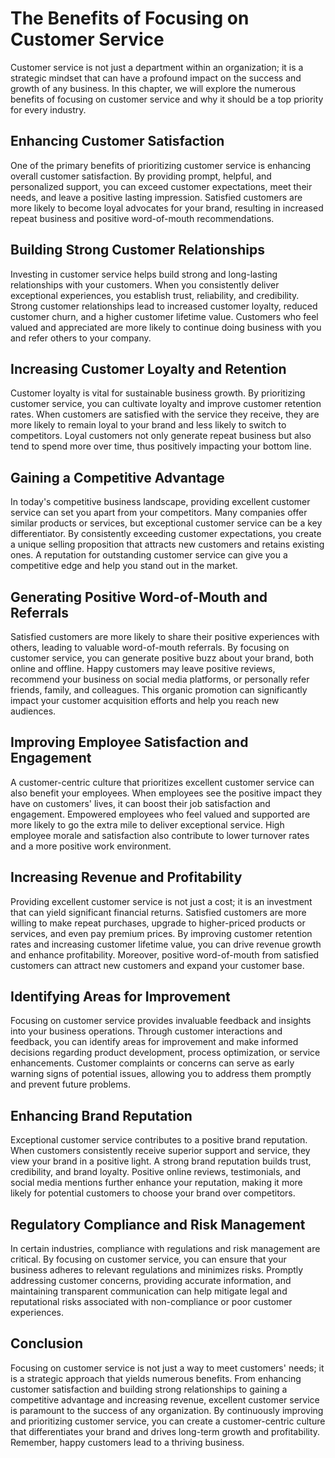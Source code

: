 The Benefits of Focusing on Customer Service
=======================================================

Customer service is not just a department within an organization; it is a strategic mindset that can have a profound impact on the success and growth of any business. In this chapter, we will explore the numerous benefits of focusing on customer service and why it should be a top priority for every industry.

Enhancing Customer Satisfaction
-------------------------------

One of the primary benefits of prioritizing customer service is enhancing overall customer satisfaction. By providing prompt, helpful, and personalized support, you can exceed customer expectations, meet their needs, and leave a positive lasting impression. Satisfied customers are more likely to become loyal advocates for your brand, resulting in increased repeat business and positive word-of-mouth recommendations.

Building Strong Customer Relationships
--------------------------------------

Investing in customer service helps build strong and long-lasting relationships with your customers. When you consistently deliver exceptional experiences, you establish trust, reliability, and credibility. Strong customer relationships lead to increased customer loyalty, reduced customer churn, and a higher customer lifetime value. Customers who feel valued and appreciated are more likely to continue doing business with you and refer others to your company.

Increasing Customer Loyalty and Retention
-----------------------------------------

Customer loyalty is vital for sustainable business growth. By prioritizing customer service, you can cultivate loyalty and improve customer retention rates. When customers are satisfied with the service they receive, they are more likely to remain loyal to your brand and less likely to switch to competitors. Loyal customers not only generate repeat business but also tend to spend more over time, thus positively impacting your bottom line.

Gaining a Competitive Advantage
-------------------------------

In today's competitive business landscape, providing excellent customer service can set you apart from your competitors. Many companies offer similar products or services, but exceptional customer service can be a key differentiator. By consistently exceeding customer expectations, you create a unique selling proposition that attracts new customers and retains existing ones. A reputation for outstanding customer service can give you a competitive edge and help you stand out in the market.

Generating Positive Word-of-Mouth and Referrals
-----------------------------------------------

Satisfied customers are more likely to share their positive experiences with others, leading to valuable word-of-mouth referrals. By focusing on customer service, you can generate positive buzz about your brand, both online and offline. Happy customers may leave positive reviews, recommend your business on social media platforms, or personally refer friends, family, and colleagues. This organic promotion can significantly impact your customer acquisition efforts and help you reach new audiences.

Improving Employee Satisfaction and Engagement
----------------------------------------------

A customer-centric culture that prioritizes excellent customer service can also benefit your employees. When employees see the positive impact they have on customers' lives, it can boost their job satisfaction and engagement. Empowered employees who feel valued and supported are more likely to go the extra mile to deliver exceptional service. High employee morale and satisfaction also contribute to lower turnover rates and a more positive work environment.

Increasing Revenue and Profitability
------------------------------------

Providing excellent customer service is not just a cost; it is an investment that can yield significant financial returns. Satisfied customers are more willing to make repeat purchases, upgrade to higher-priced products or services, and even pay premium prices. By improving customer retention rates and increasing customer lifetime value, you can drive revenue growth and enhance profitability. Moreover, positive word-of-mouth from satisfied customers can attract new customers and expand your customer base.

Identifying Areas for Improvement
---------------------------------

Focusing on customer service provides invaluable feedback and insights into your business operations. Through customer interactions and feedback, you can identify areas for improvement and make informed decisions regarding product development, process optimization, or service enhancements. Customer complaints or concerns can serve as early warning signs of potential issues, allowing you to address them promptly and prevent future problems.

Enhancing Brand Reputation
--------------------------

Exceptional customer service contributes to a positive brand reputation. When customers consistently receive superior support and service, they view your brand in a positive light. A strong brand reputation builds trust, credibility, and brand loyalty. Positive online reviews, testimonials, and social media mentions further enhance your reputation, making it more likely for potential customers to choose your brand over competitors.

Regulatory Compliance and Risk Management
-----------------------------------------

In certain industries, compliance with regulations and risk management are critical. By focusing on customer service, you can ensure that your business adheres to relevant regulations and minimizes risks. Promptly addressing customer concerns, providing accurate information, and maintaining transparent communication can help mitigate legal and reputational risks associated with non-compliance or poor customer experiences.

Conclusion
----------

Focusing on customer service is not just a way to meet customers' needs; it is a strategic approach that yields numerous benefits. From enhancing customer satisfaction and building strong relationships to gaining a competitive advantage and increasing revenue, excellent customer service is paramount to the success of any organization. By continuously improving and prioritizing customer service, you can create a customer-centric culture that differentiates your brand and drives long-term growth and profitability. Remember, happy customers lead to a thriving business.
